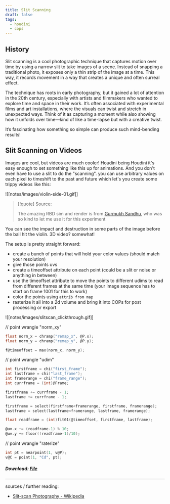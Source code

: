 ```yaml
---
title: Slit Scanning
draft: false
tags:
  - houdini
  - cops
---
```

## History

Slit scanning is a cool photographic technique that captures motion over time by using a narrow slit to take images of a scene. Instead of snapping a traditional photo, it exposes only a thin strip of the image at a time. This way, it records movement in a way that creates a unique and often surreal effect.

The technique has roots in early photography, but it gained a lot of attention in the 20th century, especially with artists and filmmakers who wanted to explore time and space in their work. It’s often associated with experimental films and art installations, where the visuals can twist and stretch in unexpected ways. Think of it as capturing a moment while also showing how it unfolds over time—kind of like a time-lapse but with a creative twist.

It’s fascinating how something so simple can produce such mind-bending results!

## Slit Scanning on Videos

Images are cool, but videos are much cooler! Houdini being Houdini it's easy enough to set something like this up for animations. And you don't even have to use a slit to do the "scanning". you can use arbitrary values on each pixel to timeshift to the past and future which let's you create some trippy videos like this:

![[notes/images/violin-side-01.gif]]

> [!quote] Source:
> 
> The amazing RBD sim and render is from [Gurmukh Sandhu](https://ca.linkedin.com/in/gurmukh-sandhu-972ba3257), who was so kind to let me use it for this experiment

You can see the impact and destruction in some parts of the image before the ball hit the violin. 3D video? somewhat!

The setup is pretty straight forward:
- create a bunch of points that will hold your color values (should match your resolution)
- give those points uvs
- create a timeoffset attribute on each point (could be a slit or noise or anything in between)
- use the timeoffset attribute to move the points to different udims to read from different frames at the same time (your image sequence has to start on frame 1001 for this to work)
- color the points using `attrib from map`
- rasterize it all into a 2d volume and bring it into COPs for post processing or export

![[notes/images/slitscan_clickthrough.gif]]

// point wrangle "norm_xy"

```C
float norm_x = chramp("remap_x", @P.x);
float norm_y = chramp("remap_y", @P.y);

f@timeoffset = max(norm_x, norm_y);
```

// point wrangle "udim"

```C
int firstframe = chi("first_frame");
int lastframe = chi("last_frame");
int framerange = chi("frame_range");
int currframe = (int)@Frame;

firstframe += currframe - 1;
lastframe += currframe - 1;

firstframe = select(firstframe<framerange, firstframe, framerange);
lastframe = select(lastframe<framerange, lastframe, framerange);

float readframe = (int)fit01(@timeoffset, firstframe, lastframe);

@uv.x += (readframe-1) % 10;
@uv.y += floor((readframe-1)/10);
```

// point wrangle "raterize"

```C
int pt = nearpoint(1, v@P);
v@C = point(1, "Cd", pt);
```

##### Download: [File](https://github.com/jakobringler/blog/tree/hugo/content/notes/sharedfiles/video_slitscanning.hip)

---

sources / further reading:
- [Slit-scan Photography - Wikipedia](https://en.wikipedia.org/wiki/Slit-scan_photography)

